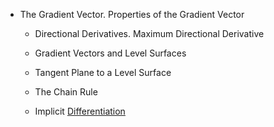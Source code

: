 * The Gradient Vector. Properties of the Gradient Vector
  * Directional Derivatives. Maximum Directional Derivative
  * Gradient Vectors and Level Surfaces
  * Tangent Plane to a Level Surface  

  * The Chain Rule
  * Implicit [Differentiation](https://else.fcim.utm.md/mod/resource/view.php?id=26964 "Differentiation")
